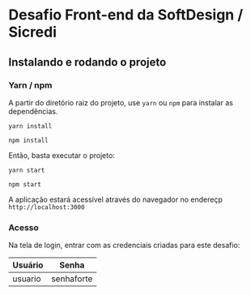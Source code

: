 # Desafio Front-end da SoftDesign / Sicredi

## Instalando e rodando o projeto

### Yarn / npm

A partir do diretório raiz do projeto, use `yarn` ou `npm` para instalar as dependências.

```
yarn install
```

```
npm install
```

Então, basta executar o projeto:

```
yarn start
```

```
npm start
```

A aplicação estará acessível através do navegador no endereçp `http://localhost:3000`

### Acesso

Na tela de login, entrar com as credenciais criadas para este desafio:

| Usuário | Senha      |
| ------- | ---------- |
| usuario | senhaforte |
